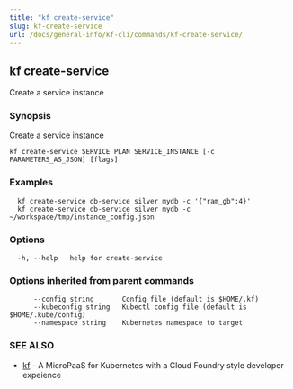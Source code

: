 ```yaml
---
title: "kf create-service"
slug: kf-create-service
url: /docs/general-info/kf-cli/commands/kf-create-service/
---
```

## kf create-service

Create a service instance

### Synopsis

Create a service instance

```
kf create-service SERVICE PLAN SERVICE_INSTANCE [-c PARAMETERS_AS_JSON] [flags]
```

### Examples

```
  kf create-service db-service silver mydb -c '{"ram_gb":4}'
  kf create-service db-service silver mydb -c ~/workspace/tmp/instance_config.json
```

### Options

```
  -h, --help   help for create-service
```

### Options inherited from parent commands

```
      --config string       Config file (default is $HOME/.kf)
      --kubeconfig string   Kubectl config file (default is $HOME/.kube/config)
      --namespace string    Kubernetes namespace to target
```

### SEE ALSO

* [kf](/docs/general-info/kf-cli/commands/kf/)	 - A MicroPaaS for Kubernetes with a Cloud Foundry style developer expeience

